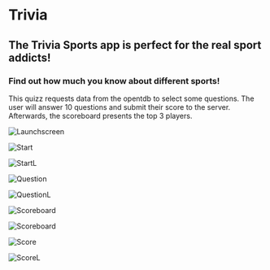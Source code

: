 # Trivia

## The Trivia Sports app is perfect for the real sport addicts!
### Find out how much you know about different sports!

This quizz requests data from the opentdb to select some questions.
The user will answer 10 questions and submit their score to the server. Afterwards, the scoreboard presents the top 3 players.

![Launchscreen](doc/Launchscreen.png)

![Start](doc/Start.png)

![StartL](doc/StartL.png)

![Question](doc/Question.png)

![QuestionL](doc/QuestionL.png)

![Scoreboard](doc/Scoreboard.png)

![Scoreboard](doc/Scoreboard.png)

![Score](doc/Score.png)

![ScoreL](doc/ScoreL.png)



